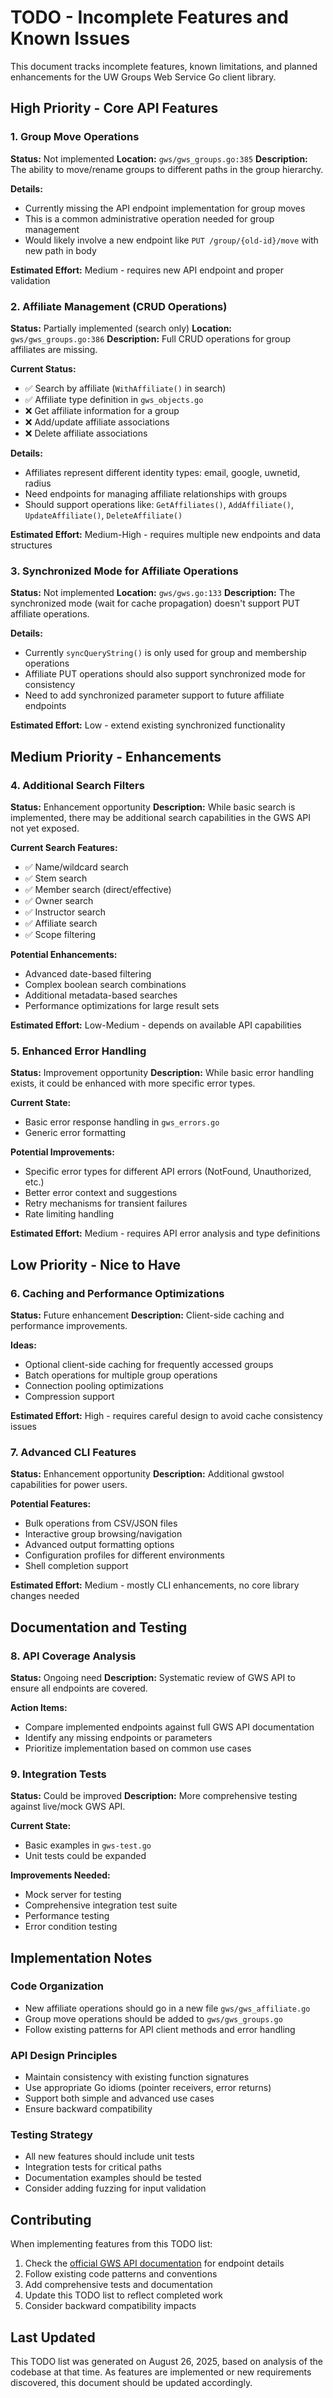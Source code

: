 # TODO - Incomplete Features and Known Issues

This document tracks incomplete features, known limitations, and planned enhancements for the UW Groups Web Service Go client library.

## High Priority - Core API Features

### 1. Group Move Operations
**Status:** Not implemented
**Location:** `gws/gws_groups.go:385`
**Description:** The ability to move/rename groups to different paths in the group hierarchy.

**Details:**
- Currently missing the API endpoint implementation for group moves
- This is a common administrative operation needed for group management
- Would likely involve a new endpoint like `PUT /group/{old-id}/move` with new path in body

**Estimated Effort:** Medium - requires new API endpoint and proper validation

### 2. Affiliate Management (CRUD Operations)
**Status:** Partially implemented (search only)
**Location:** `gws/gws_groups.go:386`
**Description:** Full CRUD operations for group affiliates are missing.

**Current Status:**
- ✅ Search by affiliate (`WithAffiliate()` in search)
- ✅ Affiliate type definition in `gws_objects.go`
- ❌ Get affiliate information for a group
- ❌ Add/update affiliate associations
- ❌ Delete affiliate associations

**Details:**
- Affiliates represent different identity types: email, google, uwnetid, radius
- Need endpoints for managing affiliate relationships with groups
- Should support operations like: `GetAffiliates()`, `AddAffiliate()`, `UpdateAffiliate()`, `DeleteAffiliate()`

**Estimated Effort:** Medium-High - requires multiple new endpoints and data structures

### 3. Synchronized Mode for Affiliate Operations
**Status:** Not implemented
**Location:** `gws/gws.go:133`
**Description:** The synchronized mode (wait for cache propagation) doesn't support PUT affiliate operations.

**Details:**
- Currently `syncQueryString()` is only used for group and membership operations
- Affiliate PUT operations should also support synchronized mode for consistency
- Need to add synchronized parameter support to future affiliate endpoints

**Estimated Effort:** Low - extend existing synchronized functionality

## Medium Priority - Enhancements

### 4. Additional Search Filters
**Status:** Enhancement opportunity
**Description:** While basic search is implemented, there may be additional search capabilities in the GWS API not yet exposed.

**Current Search Features:**
- ✅ Name/wildcard search
- ✅ Stem search
- ✅ Member search (direct/effective)
- ✅ Owner search
- ✅ Instructor search
- ✅ Affiliate search
- ✅ Scope filtering

**Potential Enhancements:**
- Advanced date-based filtering
- Complex boolean search combinations
- Additional metadata-based searches
- Performance optimizations for large result sets

**Estimated Effort:** Low-Medium - depends on available API capabilities

### 5. Enhanced Error Handling
**Status:** Improvement opportunity
**Description:** While basic error handling exists, it could be enhanced with more specific error types.

**Current State:**
- Basic error response handling in `gws_errors.go`
- Generic error formatting

**Potential Improvements:**
- Specific error types for different API errors (NotFound, Unauthorized, etc.)
- Better error context and suggestions
- Retry mechanisms for transient failures
- Rate limiting handling

**Estimated Effort:** Medium - requires API error analysis and type definitions

## Low Priority - Nice to Have

### 6. Caching and Performance Optimizations
**Status:** Future enhancement
**Description:** Client-side caching and performance improvements.

**Ideas:**
- Optional client-side caching for frequently accessed groups
- Batch operations for multiple group operations
- Connection pooling optimizations
- Compression support

**Estimated Effort:** High - requires careful design to avoid cache consistency issues

### 7. Advanced CLI Features
**Status:** Enhancement opportunity
**Description:** Additional gwstool capabilities for power users.

**Potential Features:**
- Bulk operations from CSV/JSON files
- Interactive group browsing/navigation
- Advanced output formatting options
- Configuration profiles for different environments
- Shell completion support

**Estimated Effort:** Medium - mostly CLI enhancements, no core library changes needed

## Documentation and Testing

### 8. API Coverage Analysis
**Status:** Ongoing need
**Description:** Systematic review of GWS API to ensure all endpoints are covered.

**Action Items:**
- Compare implemented endpoints against full GWS API documentation
- Identify any missing endpoints or parameters
- Prioritize implementation based on common use cases

### 9. Integration Tests
**Status:** Could be improved
**Description:** More comprehensive testing against live/mock GWS API.

**Current State:**
- Basic examples in `gws-test.go`
- Unit tests could be expanded

**Improvements Needed:**
- Mock server for testing
- Comprehensive integration test suite
- Performance testing
- Error condition testing

## Implementation Notes

### Code Organization
- New affiliate operations should go in a new file `gws/gws_affiliate.go`
- Group move operations should be added to `gws/gws_groups.go`
- Follow existing patterns for API client methods and error handling

### API Design Principles
- Maintain consistency with existing function signatures
- Use appropriate Go idioms (pointer receivers, error returns)
- Support both simple and advanced use cases
- Ensure backward compatibility

### Testing Strategy
- All new features should include unit tests
- Integration tests for critical paths
- Documentation examples should be tested
- Consider adding fuzzing for input validation

## Contributing

When implementing features from this TODO list:

1. Check the [official GWS API documentation](https://iam-tools.u.washington.edu/apis/gws/) for endpoint details
2. Follow existing code patterns and conventions
3. Add comprehensive tests and documentation
4. Update this TODO list to reflect completed work
5. Consider backward compatibility impacts

## Last Updated

This TODO list was generated on August 26, 2025, based on analysis of the codebase at that time. As features are implemented or new requirements discovered, this document should be updated accordingly.
